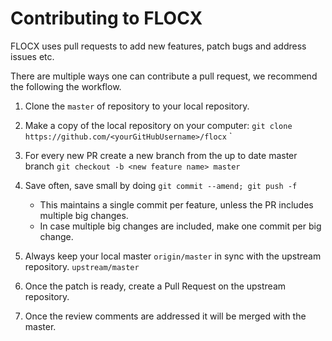 # Contributing to FLOCX

FLOCX uses pull requests to add new features, patch bugs and address issues etc. 

There are multiple ways one can contribute a pull request, we recommend the following the workflow.

1. Clone the `master` of repository to your local repository.
2. Make a copy of the local repository on your computer: `git clone https://github.com/<yourGitHubUsername>/flocx`
        `
3. For every new PR create a new branch from the up to date master branch `git checkout -b <new feature name> master`
4. Save often, save small by doing `git commit --amend; git push -f`
    * This maintains a single commit per feature, unless the PR includes multiple big changes.
    * In case multiple big changes are included, make one commit per big change. 
5. Always keep your local master `origin/master`  in sync with the upstream repository. `upstream/master`

6. Once the patch is ready, create a Pull Request on the upstream repository. 

7. Once the review comments are addressed it will be merged with the master.


